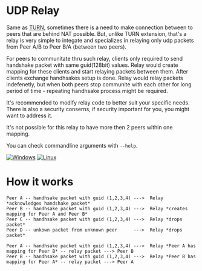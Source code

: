 # UDP Relay
Same as [TURN](https://datatracker.ietf.org/doc/html/rfc8656), sometimes there is a need to make connection between to peers that are behind NAT possible. But, unlike TURN extension, that's a relay is very simple to integate and specializes in relaying only udp packets from Peer A/B to Peer B/A (between two peers).

For peers to communitate thru such relay, clients only required to send handshake packet with same guid(128bit) values. Relay would create mapping for these clients and start relaying packets between them. After clients exchange handhsakes setup is done. Relay would relay packets indefenetly, but when both peers stop communite with each other for long period of time - repeating handhsake process might be required. 

It's recommended to modify relay code to better suit your specific needs. There is also a security conserns, if security important for you, you might want to address it.

It's not possible for this relay to have more then 2 peers within one mapping.

You can check commandline arguments with `--help`.

[![Windows](https://github.com/GloryOfNight/udp-relay/actions/workflows/windows.yml/badge.svg)](https://github.com/GloryOfNight/udp-relay/actions/workflows/windows.yml)
[![Linux](https://github.com/GloryOfNight/udp-relay/actions/workflows/linux.yml/badge.svg)](https://github.com/GloryOfNight/udp-relay/actions/workflows/linux.yml)

# How it works

```
Peer A -- handhsake packet with guid (1,2,3,4) --->  Relay *acknowledges handshake packet*
Peer B -- handhsake packet with guid (1,2,3,4) --->  Relay *creates mapping for Peer A and Peer B*
Peer C -- handhsake packet with guid (1,2,3,4) --->  Relay *drops packet*
Peer D -- unkown packet from unknown peer      --->  Relay *drops packet* 

Peer A -- handhsake packet with guid (1,2,3,4) --->  Relay *Peer A has mapping for Peer B* -- relay packet ---> Peer B
Peer B -- handhsake packet with guid (1,2,3,4) --->  Relay *Peer B has mapping for Peer A* -- relay packet ---> Peer A
```
